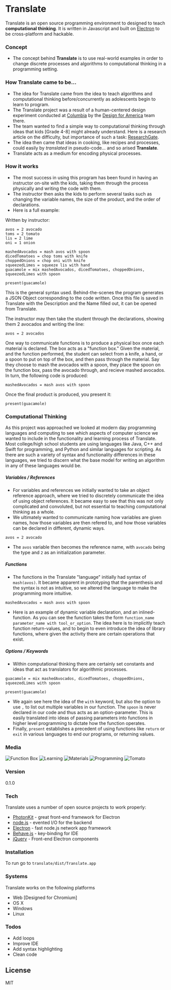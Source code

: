 # Translate

Translate is an open source programming environment to designed to teach **computational thinking**. It is written in Javascript and built on [Electron] to be cross-platform and hackable.

### Concept
  - The concept behind **Translate** is to use real-world examples in order to change discrete processes and algorithms to computational thinking in a programming setting.

### How Translate came to be...

 - The idea for Translate came from the idea to teach algorithms and computational thinking before/concurrently as adolescents begin to learn to program.
 - The Translate project was a result of a human-centered design experiment conducted at [Columbia] by the [Design for America] team there.
 - The team wanted to find a simple way to computational thinking through ideas that kids [Grade 4-8] might already understand. Here is a research article on the difficulty, but importance of such a task: [ResearchGate].
 - The idea then came that ideas in cooking, like recipes and processes, could easily by *translated* in pseudo-code... and so arised **Translate**.
 - Translate acts as a medium for encoding physical processes.

### How it works

 - The most success in using this program has been found in having an instructor on-site with the kids, taking them through the process physically and writing the code with them.
 - The instructor then asks the kids to perform several tasks such as changing the variable names, the size of the product, and the order of declarations.
 - Here is a full example:

Written by instructor:
```
avos = 2 avocado
toms = 2 tomato
lis = 2 lime
oni = 1 onion

mashedAvocados = mash avos with spoon
dicedTomatoes = chop toms with knife
choppedOnions = chop oni with knife
squeezedLimes = squeeze lis with hand
guacamole = mix mashedAvocados, dicedTomatoes, choppedOnions, squeezedLimes with spoon

present(guacamole)
```

This is the general syntax used. Behind-the-scenes the program generates a JSON Object corresponding to the code written. Once this file is saved in Translate with the Description and the Name filled out, it can be opened from Translate.

The instructor may then take the student through the declarations, showing them 2 avocados and writing the line:
```
avos = 2 avocados
```

One way to communicate functions is to produce a physical box once each material is declared. The box acts as a "function box." Given the material, and the function performed, the student can select from a knife, a hand, or a spoon to put on top of the box, and then pass through the material. Say they choose to mash the avocados with a spoon, they place the spoon on the function box, pass the avocado through, and recieve mashed avocados. In turn, the following code is produced:
```
mashedAvocados = mash avos with spoon
```

Once the final product is produced, you present it:
```
present(guacamole)
```

### Computational Thinking
As this project was approached we looked at modern day programming languages and computing to see which aspects of computer science we wanted to include in the functionality and learning process of Translate. Most college/high school students are using languages like Java, C++ and Swift for programming, and Python and similar languages for scripting. As there are such a variety of syntax and functionality differences in these languages, we tried to discern what the base model for writing an algorithm in any of these languages would be.

##### Variables / References
 - For variables and references we initially wanted to take an object reference approach, where we tried to discretely communicate the idea of using object references. It became easy to see that this was not only complicated and convoluted, but not essential to teaching computational thinking as a whole.
 - We ultimately wanted to communicate naming how variables are given names, how those variables are then refered to, and how those variables can be declared in different, dynamic ways.
 ```
 avos = 2 avocado
 ```
 - The `avos` variable then becomes the reference name, with `avocado` being the type and `2` as an initialization parameter.

##### Functions
- The functions in the Translate "language" initially had syntax of ```mash(avos)```. It became apparent in prototyping that the parenthesis and the syntax is not as intuitive, so we altered the language to make the programming more intuitive.
```
mashedAvocados = mash avos with spoon
```
- Here is an example of dynamic variable declaration, and an inlined-function. As you can see the function takes the form ```function_name parameter_name with tool_or_option```. The idea here is to implicitly teach function return-values, and to begin to even introduce the idea of library functions, where given the activity there are certain operations that exist.

##### Options / Keywords
 - Within computational thinking there are certainly set constants and ideas that act as translators for algorithmic processes.
```
guacamole = mix mashedAvocados, dicedTomatoes, choppedOnions, squeezedLimes with spoon

present(guacamole)
```
- We again see here the idea of the `with` keyword, but also the option to use `,` to list out multiple variables in our function. The `spoon` is never declared in our code and thus acts as an option-parameter. This is easily translated into ideas of passing parameters into functions in higher level programming to dictate how the function operates.
- Finally, ```present``` establishes a precedent of using functions like ```return``` or ```exit``` in various languages to end our programs, or returning values.

### Media

![Function Box](https://github.com/NoahGallant/translate-ct/blob/master/case-study-media/function-box.JPG)
![Learning](https://github.com/NoahGallant/translate-ct/blob/master/case-study-media/learning.JPG)
![Materials](https://github.com/NoahGallant/translate-ct/blob/master/case-study-media/materials.JPG)
![Programming](https://github.com/NoahGallant/translate-ct/blob/master/case-study-media/programming.JPG)
![Tomato](https://github.com/NoahGallant/translate-ct/blob/master/case-study-media/tomato.JPG)

### Version
0.1.0

### Tech

Translate uses a number of open source projects to work properly:

* [PhotonKit] - great front-end framework for Electron
* [node.js] - evented I/O for the backend
* [Electron] - fast node.js network app framework
* [Behave.js] - key-binding for IDE
* [jQuery] - Front-end Electron components


### Installation

To run go to ``translate/dist/Translate.app``

### Systems

Translate works on the following platforms

* Web [Designed for Chromium]
* OS X
* Windows
* Linux

### Todos

 - Add loops
 - Improve IDE
 - Add syntax highlighting
 - Clean code

License
----

MIT

[//]: # (These are reference links used in the body of this note and get stripped out when the markdown processor does its job. There is no need to format nicely because it shouldn't be seen. Thanks SO - http://stackoverflow.com/questions/4823468/store-comments-in-markdown-syntax)


   [photonkit]: <https://photonkit.com>
   [node.js]: <http://nodejs.org>
   [Behave.js]: <https://github.com/jakiestfu/Behave.js>
   [jQuery]: <http://jquery.com>
   [Electron]: <http://electron.atom.io>
   [Columbia]: <http://columbia.edu>
   [Design for America]: <http://bcdfa.com>
   [ResearchGate]: <https://www.researchgate.net/profile/Valerie_Barr/publication/247924673_Bringing_computational_thinking_to_K-12_what_is_Involved_and_what_is_the_role_of_the_computer_science_education_community/links/53e2e8b40cf2b9d0d832c294.pdf>

   [PlDb]: <https://github.com/joemccann/dillinger/tree/master/plugins/dropbox/README.md>
   [PlGh]:  <https://github.com/joemccann/dillinger/tree/master/plugins/github/README.md>
   [PlGd]: <https://github.com/joemccann/dillinger/tree/master/plugins/googledrive/README.md>
   [PlOd]: <https://github.com/joemccann/dillinger/tree/master/plugins/onedrive/README.md>
